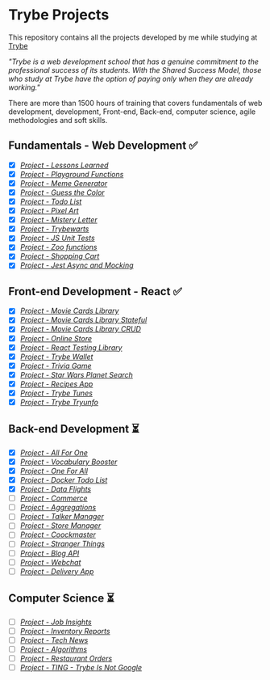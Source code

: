 # Trybe Projects

This repository contains all the projects developed by me while studying at [Trybe](https://www.betrybe.com/)

_"Trybe is a web development school that has a genuine commitment to the professional success of its students. With the Shared Success Model, those who study at Trybe have the option of paying only when they are already working."_

There are more than 1500 hours of training that covers fundamentals of web development, development, Front-end, Back-end, computer science, agile methodologies and soft skills.


## Fundamentals - Web Development :white_check_mark:

- [x] _[Project - Lessons Learned](modulo-1/1-lessons-learned)_
- [x] _[Project - Playground Functions](modulo-1/2-playground-functions)_
- [x] _[Project - Meme Generator](modulo-1/3-meme-generator)_
- [x] _[Project - Guess the Color](modulo-1/4-guess-the-color)_
- [x] _[Project - Todo List](modulo-1/5-todo-list)_
- [x] _[Project - Pixel Art](modulo-1/6-pixel-art)_
- [x] _[Project - Mistery Letter](modulo-1/7-mistery-letter)_
- [x] _[Project - Trybewarts](modulo-1/8-trybewarts)_
- [x] _[Project - JS Unit Tests](modulo-1/9-js-unity-tests)_
- [x] _[Project - Zoo functions](modulo-1/10-zoo-functions)_
- [x] _[Project - Shopping Cart](modulo-1/11-shopping-cart)_
- [x] _[Project - Jest Async and Mocking](modulo-1/12-jest-async-mocking)_

## Front-end Development - React :white_check_mark:

- [x] _[Project - Movie Cards Library](modulo-2/1-movie-cards-library)_
- [x] _[Project - Movie Cards Library Stateful](modulo-2/2-movie-cards-library-stateful)_
- [x] _[Project - Movie Cards Library CRUD](modulo-2/3-movie-cards-library-crud)_
- [x] _[Project - Online Store](modulo-2/4-online-store)_
- [x] _[Project - React Testing Library](modulo-2/5-react-testing-library)_
- [x] _[Project - Trybe Wallet](modulo-2/6-trybe-wallet)_
- [x] _[Project - Trivia Game](modulo-2/7-trivia-react-redux)_
- [x] _[Project - Star Wars Planet Search](modulo-2/8-starwars-planet-search)_
- [x] _[Project - Recipes App](modulo-2/9-recipes-app)_
- [x] _[Project - Trybe Tunes](modulo-2/extra-trybetunes)_
- [x] _[Project - Trybe Tryunfo](modulo-2/extra-tryunfo)_

## Back-end Development :hourglass_flowing_sand:

- [x] _[Project - All For One](modulo-3/1-all-for-one)_
- [x] _[Project - Vocabulary Booster](modulo-3/2-vocabulary-booster)_
- [x] _[Project - One For All](modulo-3/3one-for-all)_
- [x] _[Project - Docker Todo List](modulo-3/4-docker-todo-list)_
- [x] _[Project - Data Flights](modulo-3/5-mongodb-dataflights)_
- [ ] _[Project - Commerce]()_
- [ ] _[Project - Aggregations]()_
- [ ] _[Project - Talker Manager]()_
- [ ] _[Project - Store Manager]()_
- [ ] _[Project - Coockmaster]()_
- [ ] _[Project - Stranger Things]()_
- [ ] _[Project - Blog API]()_
- [ ] _[Project - Webchat]()_
- [ ] _[Project - Delivery App]()_

## Computer Science :hourglass_flowing_sand:

- [ ] _[Project - Job Insights]()_
- [ ] _[Project - Inventory Reports]()_
- [ ] _[Project - Tech News]()_
- [ ] _[Project - Algorithms]()_
- [ ] _[Project - Restaurant Orders]()_
- [ ] _[Project - TING - Trybe Is Not Google]()_

